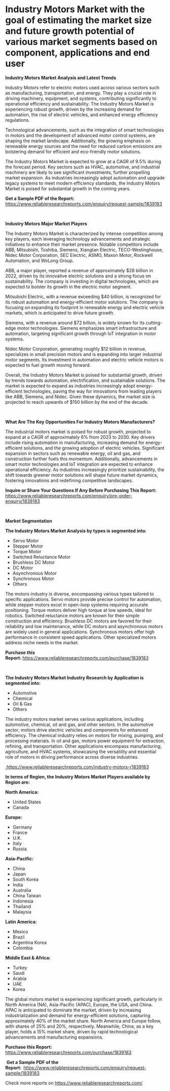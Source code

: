 <p><h1>Industry Motors Market with the goal of estimating the market size and future growth potential of various market segments based on component, applications and end user</h1></p><p><strong>Industry Motors Market Analysis and Latest Trends</strong></p>
<p><p>Industry Motors refer to electric motors used across various sectors such as manufacturing, transportation, and energy. They play a crucial role in driving machinery, equipment, and systems, contributing significantly to operational efficiency and sustainability. The Industry Motors Market is experiencing robust growth, driven by the increasing demand for automation, the rise of electric vehicles, and enhanced energy efficiency regulations. </p><p>Technological advancements, such as the integration of smart technologies in motors and the development of advanced motor control systems, are shaping the market landscape. Additionally, the growing emphasis on renewable energy sources and the need for reduced carbon emissions are bolstering demand for efficient and eco-friendly motor solutions.</p><p>The Industry Motors Market is expected to grow at a CAGR of 9.5% during the forecast period. Key sectors such as HVAC, automotive, and industrial machinery are likely to see significant investments, further propelling market expansion. As industries increasingly adopt automation and upgrade legacy systems to meet modern efficiency standards, the Industry Motors Market is poised for substantial growth in the coming years.</p></p>
<p><strong>Get a Sample PDF of the Report:&nbsp;</strong> <a href="https://www.reliableresearchreports.com/enquiry/request-sample/1839183?utm_campaign=2146&utm_medium=2&utm_source=Github&utm_content=ia&utm_term=19022025&utm_id=industry-motors">https://www.reliableresearchreports.com/enquiry/request-sample/1839183</a></p>
<p>&nbsp;</p>
<p><strong>Industry Motors Major Market Players</strong></p>
<p><p>The Industry Motors Market is characterized by intense competition among key players, each leveraging technology advancements and strategic initiatives to enhance their market presence. Notable competitors include ABB, Mitsubishi, Toshiba, Siemens, Xiangtan Electric, TECO-Westinghouse, Nidec Motor Corporation, SEC Electric, ASMO, Maxon Motor, Rockwell Automation, and WoLong Group.</p><p>ABB, a major player, reported a revenue of approximately $28 billion in 2022, driven by its innovative electric solutions and a strong focus on sustainability. The company is investing in digital technologies, which are expected to bolster its growth in the electric motor segment.</p><p>Mitsubishi Electric, with a revenue exceeding $40 billion, is recognized for its robust automation and energy-efficient motor solutions. The company is focusing on expanding its footprint in renewable energy and electric vehicle markets, which is anticipated to drive future growth.</p><p>Siemens, with a revenue around $72 billion, is widely known for its cutting-edge motor technologies. Siemens emphasizes smart infrastructure and automation, targeting significant growth through IoT integration in motor systems.</p><p>Nidec Motor Corporation, generating roughly $12 billion in revenue, specializes in small precision motors and is expanding into larger industrial motor segments. Its investment in automation and electric vehicle motors is expected to fuel growth moving forward.</p><p>Overall, the Industry Motors Market is poised for substantial growth, driven by trends towards automation, electrification, and sustainable solutions. The market is expected to expand as industries increasingly adopt energy-efficient technologies, paving the way for innovations from leading players like ABB, Siemens, and Nidec. Given these dynamics, the market size is projected to reach upwards of $150 billion by the end of the decade.</p></p>
<p>&nbsp;</p>
<p><strong>What Are The Key Opportunities For Industry Motors Manufacturers?</strong></p>
<p><p>The industrial motors market is poised for robust growth, projected to expand at a CAGR of approximately 6% from 2023 to 2030. Key drivers include rising automation in manufacturing, increasing demand for energy-efficient solutions, and the growing adoption of electric vehicles. Significant expansion in sectors such as renewable energy, oil and gas, and construction further fuels this momentum. Additionally, advancements in smart motor technologies and IoT integration are expected to enhance operational efficiency. As industries increasingly prioritize sustainability, the shift towards greener motor solutions will shape future market dynamics, fostering innovations and redefining competitive landscapes.</p></p>
<p><strong>Inquire or Share Your Questions If Any Before Purchasing This Report:</strong> <a href="https://www.reliableresearchreports.com/enquiry/pre-order-enquiry/1839183?utm_campaign=2146&utm_medium=2&utm_source=Github&utm_content=ia&utm_term=19022025&utm_id=industry-motors">https://www.reliableresearchreports.com/enquiry/pre-order-enquiry/1839183</a></p>
<p>&nbsp;</p>
<p><strong>Market Segmentation</strong></p>
<p><strong>The Industry Motors Market Analysis by types is segmented into:</strong></p>
<p><ul><li>Servo Motor</li><li>Stepper Motor</li><li>Torque Motor</li><li>Switched Reluctance Motor</li><li>Brushless DC Motor</li><li>DC Motor</li><li>Asynchronous Motor</li><li>Synchronous Motor</li><li>Others</li></ul></p>
<p><p>The motors industry is diverse, encompassing various types tailored to specific applications. Servo motors provide precise control for automation, while stepper motors excel in open-loop systems requiring accurate positioning. Torque motors deliver high torque at low speeds, ideal for robotics. Switched reluctance motors are known for their simple construction and efficiency. Brushless DC motors are favored for their reliability and low maintenance, while DC motors and asynchronous motors are widely used in general applications. Synchronous motors offer high performance in consistent speed applications. Other specialized motors address niche needs in the market.</p></p>
<p><strong>Purchase this Report:&nbsp;</strong><a href="https://www.reliableresearchreports.com/purchase/1839183?utm_campaign=2146&utm_medium=2&utm_source=Github&utm_content=ia&utm_term=19022025&utm_id=industry-motors">https://www.reliableresearchreports.com/purchase/1839183</a></p>
<p>&nbsp;</p>
<p><strong>The Industry Motors Market Industry Research by Application is segmented into:</strong></p>
<p><ul><li>Automotive</li><li>Chemical</li><li>Oil & Gas</li><li>Others</li></ul></p>
<p><p>The industry motors market serves various applications, including automotive, chemical, oil and gas, and other sectors. In the automotive sector, motors drive electric vehicles and components for enhanced efficiency. The chemical industry relies on motors for mixing, pumping, and processing materials. In oil and gas, motors power equipment for extraction, refining, and transportation. Other applications encompass manufacturing, agriculture, and HVAC systems, showcasing the versatility and essential role of motors in driving performance across diverse industries.</p></p>
<p><a href="https://www.reliableresearchreports.com/industry-motors-r1839183?utm_campaign=2146&utm_medium=2&utm_source=Github&utm_content=ia&utm_term=19022025&utm_id=industry-motors">&nbsp;https://www.reliableresearchreports.com/industry-motors-r1839183</a></p>
<p><strong>In terms of Region, the Industry Motors Market Players available by Region are:</strong></p>
<p>
    <p> <strong> North America: </strong>
        <ul>
            <li>United States</li>
            <li>Canada</li>
        </ul>
        </p> 
    <p> <strong> Europe: </strong>
        <ul>
            <li>Germany</li>
            <li>France</li>
            <li>U.K.</li>
            <li>Italy</li>
            <li>Russia</li>
        </ul>
        </p> 
    <p> <strong> Asia-Pacific: </strong>
        <ul>
            <li>China</li>
            <li>Japan</li>
            <li>South Korea</li>
            <li>India</li>
            <li>Australia</li>
            <li>China Taiwan</li>
            <li>Indonesia</li>
            <li>Thailand</li>
            <li>Malaysia</li>
        </ul>
        </p> 
    <p> <strong> Latin America: </strong>
        <ul>
            <li>Mexico</li>
            <li>Brazil</li>
            <li>Argentina Korea</li>
            <li>Colombia</li>
        </ul>
        </p> 
    <p> <strong> Middle East & Africa: </strong>
        <ul>
            <li>Turkey</li>
            <li>Saudi</li>
            <li>Arabia</li>
            <li>UAE</li>
            <li>Korea</li>
        </ul>
    </p>
    </p>
<p><p>The global motors market is experiencing significant growth, particularly in North America (NA), Asia-Pacific (APAC), Europe, the USA, and China. APAC is anticipated to dominate the market, driven by increasing industrialization and demand for energy-efficient solutions, capturing approximately 40% of the market share. North America and Europe follow, with shares of 25% and 20%, respectively. Meanwhile, China, as a key player, holds a 15% market share, driven by rapid technological advancements and manufacturing expansions.</p></p>
<p><strong>Purchase this Report: </strong><a href="https://www.reliableresearchreports.com/purchase/1839183?utm_campaign=2146&utm_medium=2&utm_source=Github&utm_content=ia&utm_term=19022025&utm_id=industry-motors">https://www.reliableresearchreports.com/purchase/1839183</a></p>
<p>&nbsp;<strong>Get a Sample PDF of the Report:&nbsp;&nbsp;</strong><a href="https://www.reliableresearchreports.com/enquiry/request-sample/1839183?utm_campaign=2146&utm_medium=2&utm_source=Github&utm_content=ia&utm_term=19022025&utm_id=industry-motors">https://www.reliableresearchreports.com/enquiry/request-sample/1839183</a></p>
<p><strong></strong></p>
<p>Check more reports on <a href="https://www.reliableresearchreports.com/?utm_campaign=2146&utm_medium=2&utm_source=Github&utm_content=ia&utm_term=19022025&utm_id=industry-motors">https://www.reliableresearchreports.com/</a></p>